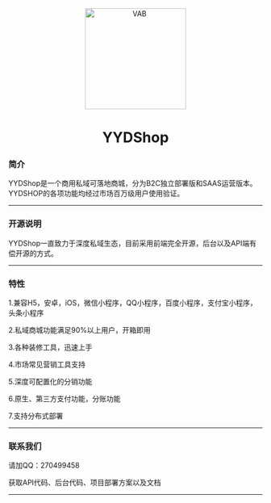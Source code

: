 <div align="center"><img width="200" src="https://yydshop-b2c.vjlau.com/attachment/images/2021/12/25/image_1640424193_p1xTZZ1h.png" alt="VAB"/>
<h1>YYDShop</h1>
</div>

### 简介

YYDShop是一个商用私域可落地商城，分为B2C独立部署版和SAAS运营版本。YYDSHOP的各项功能均经过市场百万级用户使用验证。
***
### 开源说明
YYDShop一直致力于深度私域生态，目前采用前端完全开源，后台以及API端有偿开源的方式。
***
### 特性
1.兼容H5，安卓，iOS，微信小程序，QQ小程序，百度小程序，支付宝小程序，头条小程序

2.私域商城功能满足90%以上用户，开箱即用

3.各种装修工具，迅速上手

4.市场常见营销工具支持

5.深度可配置化的分销功能

6.原生、第三方支付功能，分账功能

7.支持分布式部署
***

### 联系我们
请加QQ：270499458

获取API代码、后台代码、项目部署方案以及文档

***

